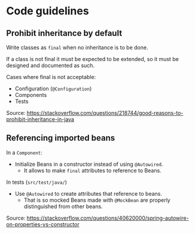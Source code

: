 # Code guidelines

## Prohibit inheritance by default

Write classes as `final` when no inheritance is to be done.

If a class is not final it must be expected to be extended, so it must be designed and documented as such.

Cases where final is not acceptable:

-   Configuration (`@Configuration`)
-   Components
-   Tests

Source: https://stackoverflow.com/questions/218744/good-reasons-to-prohibit-inheritance-in-java

## Referencing imported beans

In a `Component`:

-   Initialize Beans in a constructor instead of using `@Autowired`.
    -   It allows to make `final` attributes to reference to Beans.

In tests (`src/test/java/`)

-   Use `@Autowired` to create attributes that reference to beans.
    -   That is so mocked Beans made with `@MockBean` are properly distinguished from other beans.

Source: https://stackoverflow.com/questions/40620000/spring-autowire-on-properties-vs-constructor
